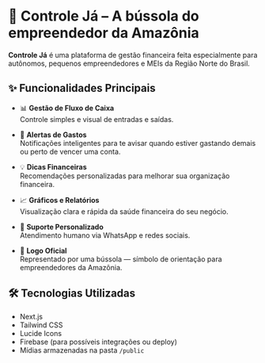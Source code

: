 # 📱 Controle Já – A bússola do empreendedor da Amazônia

**Controle Já** é uma plataforma de gestão financeira feita especialmente para autônomos, pequenos empreendedores e MEIs da Região Norte do Brasil.

## ✨ Funcionalidades Principais

- 📊 **Gestão de Fluxo de Caixa**  
  Controle simples e visual de entradas e saídas.

- 💸 **Alertas de Gastos**  
  Notificações inteligentes para te avisar quando estiver gastando demais ou perto de vencer uma conta.

- 💡 **Dicas Financeiras**  
  Recomendações personalizadas para melhorar sua organização financeira.

- 📈 **Gráficos e Relatórios**  
  Visualização clara e rápida da saúde financeira do seu negócio.

- 🤝 **Suporte Personalizado**  
  Atendimento humano via WhatsApp e redes sociais.

- 🧭 **Logo Oficial**  
  Representado por uma bússola — símbolo de orientação para empreendedores da Amazônia.

## 🛠 Tecnologias Utilizadas

- Next.js  
- Tailwind CSS  
- Lucide Icons  
- Firebase (para possíveis integrações ou deploy)
- Mídias armazenadas na pasta `/public`
